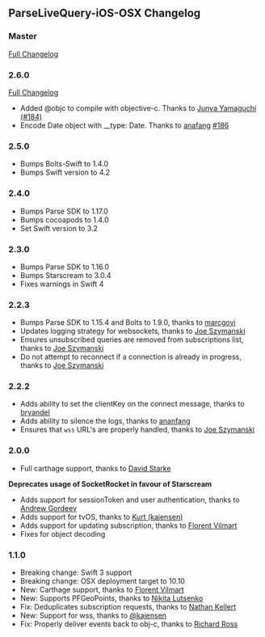 ## ParseLiveQuery-iOS-OSX Changelog

### Master

[Full Changelog](https://github.com/parse-community/ParseLiveQuery-iOS-OSX/compare/2.6.0...master)

### 2.6.0

[Full Changelog](https://github.com/parse-community/ParseLiveQuery-iOS-OSX/compare/2.5.0...2.6.0)

- Added @objc to compile with objective-c.  Thanks to [Junya Yamaguchi](https://github.com/junya100) [(#184)](https://github.com/parse-community/ParseLiveQuery-iOS-OSX/pull/184)
- Encode Date object with __type: Date. Thanks to [anafang](https://github.com/ananfang) [#186](https://github.com/parse-community/ParseLiveQuery-iOS-OSX/pull/186)

### 2.5.0

- Bumps Bolts-Swift to 1.4.0
- Bumps Swift version to 4.2

### 2.4.0

- Bumps Parse SDK to 1.17.0
- Bumps cocoapods to 1.4.0
- Set Swift version to 3.2

### 2.3.0

- Bumps Parse SDK to 1.16.0
- Bumps Starscream to 3.0.4
- Fixes warnings in Swift 4

### 2.2.3

- Bumps Parse SDK to 1.15.4 and Bolts to 1.9.0, thanks to [marcgovi](https://github.com/marcgovi)
- Updates logging strategy for websockets, thanks to [Joe Szymanski](https://github.com/JoeSzymanski)
- Ensures unsubscribed queries are removed from subscriptions list, thanks to [Joe Szymanski](https://github.com/JoeSzymanski)
- Do not attempt to reconnect if a connection is already in progress, thanks to [Joe Szymanski](https://github.com/JoeSzymanski)

### 2.2.2

- Adds ability to set the clientKey on the connect message, thanks to [bryandel](https://github.com/bryandel)
- Adds ability to silence the logs, thanks to [ananfang](https://github.com/ananfang)
- Ensures that `wss` URL's are properly handled, thanks to [Joe Szymanski](https://github.com/JoeSzymanski)

### 2.0.0

- Full carthage support, thanks to [David Starke](https://github.com/dstarke)

**Deprecates usage of SocketRocket in favour of Starscream**

- Adds support for sessionToken and user authentication, thanks to [Andrew Gordeev](https://github.com/andrew8712)
- Adds support for tvOS, thanks to [Kurt (kajensen)](https://github.com/kajensen)
- Adds support for updating subscription, thanks to [Florent Vilmart](https://github.com/flovilmart)
- Fixes for object decoding

### 1.1.0

- Breaking change: Swift 3 support
- Breaking change: OSX deployment target to 10.10
- New: Carthage support, thanks to [Florent Vilmart](https://github.com/flovilmart)
- New: Supports PFGeoPoints, thanks to [Nikita Lutsenko](https://github.com/nlutsenko)
- Fix: Deduplicates subscription requests, thanks to [Nathan Kellert](https://github.com/noobs2ninjas)
- New: Support for wss, thanks to [@kajensen](https://github.com/kajensen)
- Fix: Properly  deliver events back to obj-c, thanks to [Richard Ross](https://github.com/richardjrossiii)

